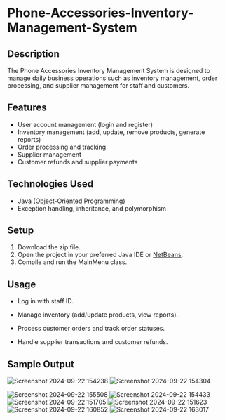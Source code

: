 # Phone-Accessories-Inventory-Management-System

## Description
The Phone Accessories Inventory Management System is designed to manage daily business operations such as inventory management, order processing, and supplier management for staff and customers.

## Features
- User account management (login and register)
- Inventory management (add, update, remove products, generate reports)
- Order processing and tracking
- Supplier management
- Customer refunds and supplier payments

## Technologies Used
- Java (Object-Oriented Programming)
- Exception handling, inheritance, and polymorphism

## Setup
1. Download the zip file.
2. Open the project in your preferred Java IDE or [NetBeans](https://netbeans.apache.org/front/main/download/nb17/index.html).
3. Compile and run the MainMenu class.

## Usage
- Log in with staff ID.
- Manage inventory (add/update products, view reports).

- Process customer orders and track order statuses.
- Handle supplier transactions and customer refunds.

## Sample Output
![Screenshot 2024-09-22 154238](https://github.com/user-attachments/assets/eef1d25f-3d7d-465a-9d6c-a9c04ea7e435)
![Screenshot 2024-09-22 154304](https://github.com/user-attachments/assets/3487675d-ee28-485c-a063-734d1da41629)

![Screenshot 2024-09-22 155508](https://github.com/user-attachments/assets/3670fcc9-95a1-4164-ba54-483e599a8040)
![Screenshot 2024-09-22 154433](https://github.com/user-attachments/assets/e95e473e-e294-4a4d-842d-4fdcfca287cf)
![Screenshot 2024-09-22 151705](https://github.com/user-attachments/assets/3ff53095-6df0-4120-affc-50bd48cfc54f)
![Screenshot 2024-09-22 151623](https://github.com/user-attachments/assets/373d7d13-55ed-4587-895e-d95b681853c1)
![Screenshot 2024-09-22 160852](https://github.com/user-attachments/assets/2777e0b1-5d6b-484a-98cf-72859394d5b3)
![Screenshot 2024-09-22 163017](https://github.com/user-attachments/assets/6cb115aa-729f-4994-b390-0a9e0edeb954)
